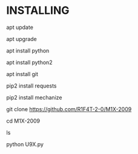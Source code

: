 # INSTALLING

apt update
 
apt upgrade

apt install python

apt install python2

apt install git

pip2 install requests

pip2 install mechanize

git clone https://github.com/R1F4T-2-0/M1X-2009

cd M1X-2009

ls

python U9X.py
